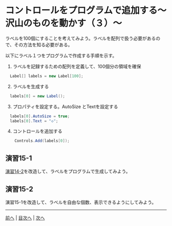 # コントロールをプログラムで追加する～沢山のものを動かす（３）～

ラベルを100個にすることを考えてみよう。ラベルを配列で扱う必要があるので、その方法を知る必要がある。

以下にラベル１つをプログラムで作成する手順を示す。

1.	ラベルを記録するための配列を定義して、100個分の領域を確保

```cs
  Label[] labels = new Label[100];
```

2.	ラベルを生成する

```cs
  labels[0] = new Label();
```

3.	プロパティを設定する。AutoSize とTextを設定する

```cs
  labels[0].AutoSize = true;
  labels[0].Text = "◇";
```

4.	コントロールを追加する

```cs
    Controls.Add(labels[0]);
```

## 演習15-1
[演習14-2](14.md#演習14-2)を改造して、ラベルをプログラムで生成してみよう。

## 演習15-2
演習15-1を改造して、ラベルを自由な個数、表示できるようにしてみよう。

---

[前へ](14.md) | [目次へ](README.md#%E7%9B%AE%E6%AC%A1) | [次へ](16.md)
